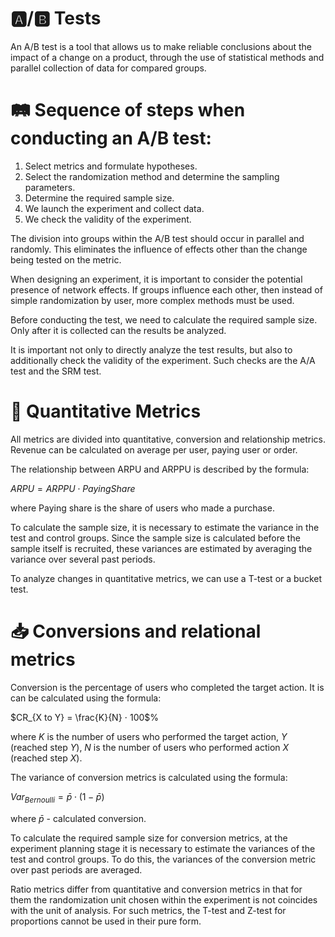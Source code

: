 # 🅰️/🅱️ Tests

An A/B test is a tool that allows us to make reliable conclusions about the impact of a change on a product, through the use of statistical methods and parallel collection of data for compared groups.


# 🛤 Sequence of steps when conducting an A/B test:
1. Select metrics and formulate hypotheses.
2. Select the randomization method and determine the sampling parameters.
3. Determine the required sample size.
4. We launch the experiment and collect data.
5. We check the validity of the experiment.

The division into groups within the A/B test should occur in parallel and randomly. This eliminates the influence of effects other than the change being tested on the metric.

When designing an experiment, it is important to consider the potential presence of network effects. If groups influence each other, then instead of simple randomization by user, more complex methods must be used.

Before conducting the test, we need to calculate the required sample size. Only after it is collected can the results be analyzed.

It is important not only to directly analyze the test results, but also to additionally check the validity of the experiment. Such checks are the A/A test and the SRM test.


# 🧭 Quantitative Metrics
All metrics are divided into quantitative, conversion and relationship metrics.
Revenue can be calculated on average per user, paying user or order.

The relationship between ARPU and ARPPU is described by the formula: 

$ARPU = ARPPU ⋅ PayingShare$

where Paying share is the share of users who made a purchase.

To calculate the sample size, it is necessary to estimate the variance in the test and control groups. Since the sample size is calculated before the sample itself is recruited, these variances are estimated by averaging the variance over several past periods.

To analyze changes in quantitative metrics, we can use a T-test or a bucket test.


# 📥 Conversions and relational metrics
Conversion is the percentage of users who completed the target
action. It is can be calculated using the formula: 

$CR_{X to Y} = \frac{K}{N} ⋅ 100$%

where $K$ is the number of users who performed the target action, $Y$ (reached step $Y$), $N$ is the number of users who performed action $X$ (reached step $X$).

The variance of conversion metrics is calculated using the formula:

$Var_{Bernoulli} = \bar{p} ⋅ (1 - \bar{p})$

where $\bar{p}$ - calculated conversion.

To calculate the required sample size for conversion metrics, at the experiment planning stage it is necessary to estimate the variances of the test and control groups. To do this, the variances of the conversion metric over past periods are averaged.

Ratio metrics differ from quantitative and conversion metrics in that for them the randomization unit chosen within the experiment is not coincides with the unit of analysis. For such metrics, the T-test and Z-test for proportions cannot be used in their pure form.
